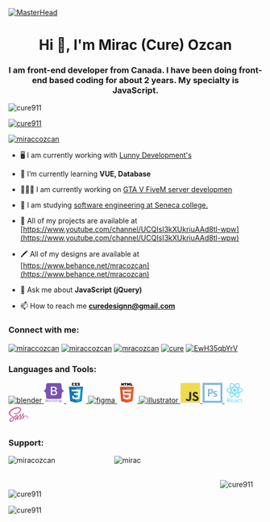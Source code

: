 [![MasterHead](https://cdn.discordapp.com/attachments/1009385468871311380/1027733381162733639/cure-banner.jpg)](https://discord.gg/EwH35qbYrV)
<h1 align="center">Hi 👋, I'm Mirac (Cure) Ozcan</h1>
<h3 align="center">I am front-end developer from Canada. I have been doing front-end based coding for about 2 years. My specialty is JavaScript.</h3>

<p align="left"> <img src="https://komarev.com/ghpvc/?username=cure911&label=Profile%20views&color=0e75b6&style=flat" alt="cure911" /> </p>

<p align="left"> <a href="https://github.com/ryo-ma/github-profile-trophy"><img src="https://github-profile-trophy.vercel.app/?username=cure911" alt="cure911" /></a> </p>

<p align="left"> <a href="https://twitter.com/miraccozcan" target="blank"><img src="https://img.shields.io/twitter/follow/miraccozcan?logo=twitter&style=for-the-badge" alt="miraccozcan" /></a> </p>

- 🖥 I am currently working with [Lunny Development's](https://discord.gg/EwH35qbYrV)

- 🌱 I’m currently learning **VUE, Database**

- 🧑🏼‍💻 I am currently working on [GTA V FiveM server developmen](https://discord.gg/8kVDS6PjDx)

- 🏢 I am studying [software engineering at Seneca college.](https://www.senecacollege.ca/programs/fulltime/BSA.html)

- 💾 All of my projects are available at [https://www.youtube.com/channel/UCQIsI3kXUkriuAAd8tl-wpw](https://www.youtube.com/channel/UCQIsI3kXUkriuAAd8tl-wpw)

- 🖍 All of my designs are available at [https://www.behance.net/mracozcan](https://www.behance.net/mracozcan)

- 💬 Ask me about **JavaScript (jQuery)**

- 📫 How to reach me **curedesignn@gmail.com**

<h3 align="left">Connect with me:</h3>
<p align="left">
<a href="https://twitter.com/miraccozcan" target="blank"><img align="center" src="https://raw.githubusercontent.com/rahuldkjain/github-profile-readme-generator/master/src/images/icons/Social/twitter.svg" alt="miraccozcan" height="30" width="40" /></a>
<a href="https://instagram.com/miraccozcan" target="blank"><img align="center" src="https://raw.githubusercontent.com/rahuldkjain/github-profile-readme-generator/master/src/images/icons/Social/instagram.svg" alt="miraccozcan" height="30" width="40" /></a>
<a href="https://www.behance.net/mracozcan" target="blank"><img align="center" src="https://raw.githubusercontent.com/rahuldkjain/github-profile-readme-generator/master/src/images/icons/Social/behance.svg" alt="mracozcan" height="30" width="40" /></a>
<a href="https://www.youtube.com/c/cure" target="blank"><img align="center" src="https://raw.githubusercontent.com/rahuldkjain/github-profile-readme-generator/master/src/images/icons/Social/youtube.svg" alt="cure" height="30" width="40" /></a>
<a href="https://discord.gg/EwH35qbYrV" target="blank"><img align="center" src="https://raw.githubusercontent.com/rahuldkjain/github-profile-readme-generator/master/src/images/icons/Social/discord.svg" alt="EwH35qbYrV" height="30" width="40" /></a>
</p>

<h3 align="left">Languages and Tools:</h3>
<p align="left"> <a href="https://www.blender.org/" target="_blank" rel="noreferrer"> <img src="https://download.blender.org/branding/community/blender_community_badge_white.svg" alt="blender" width="40" height="40"/> </a> <a href="https://getbootstrap.com" target="_blank" rel="noreferrer"> <img src="https://raw.githubusercontent.com/devicons/devicon/master/icons/bootstrap/bootstrap-plain-wordmark.svg" alt="bootstrap" width="40" height="40"/> </a> <a href="https://www.w3schools.com/css/" target="_blank" rel="noreferrer"> <img src="https://raw.githubusercontent.com/devicons/devicon/master/icons/css3/css3-original-wordmark.svg" alt="css3" width="40" height="40"/> </a> <a href="https://www.figma.com/" target="_blank" rel="noreferrer"> <img src="https://www.vectorlogo.zone/logos/figma/figma-icon.svg" alt="figma" width="40" height="40"/> </a> <a href="https://www.w3.org/html/" target="_blank" rel="noreferrer"> <img src="https://raw.githubusercontent.com/devicons/devicon/master/icons/html5/html5-original-wordmark.svg" alt="html5" width="40" height="40"/> </a> <a href="https://www.adobe.com/in/products/illustrator.html" target="_blank" rel="noreferrer"> <img src="https://www.vectorlogo.zone/logos/adobe_illustrator/adobe_illustrator-icon.svg" alt="illustrator" width="40" height="40"/> </a> <a href="https://developer.mozilla.org/en-US/docs/Web/JavaScript" target="_blank" rel="noreferrer"> <img src="https://raw.githubusercontent.com/devicons/devicon/master/icons/javascript/javascript-original.svg" alt="javascript" width="40" height="40"/> </a> <a href="https://www.photoshop.com/en" target="_blank" rel="noreferrer"> <img src="https://raw.githubusercontent.com/devicons/devicon/master/icons/photoshop/photoshop-line.svg" alt="photoshop" width="40" height="40"/> </a> <a href="https://reactjs.org/" target="_blank" rel="noreferrer"> <img src="https://raw.githubusercontent.com/devicons/devicon/master/icons/react/react-original-wordmark.svg" alt="react" width="40" height="40"/> </a> <a href="https://sass-lang.com" target="_blank" rel="noreferrer"> <img src="https://raw.githubusercontent.com/devicons/devicon/master/icons/sass/sass-original.svg" alt="sass" width="40" height="40"/> </a> </p>

<h3 align="left">Support:</h3>
<p><a href="https://www.buymeacoffee.com/miracozcan"> <img align="left" src="https://cdn.buymeacoffee.com/buttons/v2/default-yellow.png" height="50" width="210" alt="miracozcan" /></a><a href="https://ko-fi.com/mirac"> <img align="left" src="https://cdn.ko-fi.com/cdn/kofi3.png?v=3" height="50" width="210" alt="mirac" /></a></p><br><br>

<p><img align="left" src="https://github-readme-stats.vercel.app/api/top-langs?username=cure911&show_icons=true&locale=en&layout=compact" alt="cure911" /></p>

<p>&nbsp;<img align="center" src="https://github-readme-stats.vercel.app/api?username=cure911&show_icons=true&locale=en" alt="cure911" /></p>

<p><img align="center" src="https://github-readme-streak-stats.herokuapp.com/?user=cure911&" alt="cure911" /></p>
